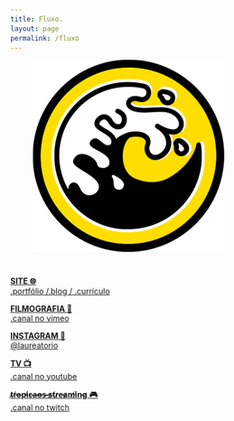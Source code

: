 ```yaml
---
title: Fluxo.
layout: page
permalink: /fluxo
---
```

<figure>
<a href="https://www.youtube.com/watch?v=DcHKOC64KnE&ab_channel=QueensStoneAgeVEVO" target="_blank"><img alt="Laureano." src="images/FLUXO.png" /></a>
</figure>

<h1 itemprop="name headline" class="post-title divided p-name" text-align="center"></h1>
<!-- 
<a href="/Textos/Alice" class="button" type="button"><strong>ALICE 🖋️</strong><br />.argumento cinematográfico</a>
-->
<a href="https://laureator.io/" class="button" type="button"><strong>SITE 🌐</strong><br />.portfólio /.blog / .currículo</a>

<a href="https://vimeo.com/laureatorio" target="_blank" class="button" type="button"><strong>FILMOGRAFIA 🎥</strong><br />.canal no vimeo</a>

<a href="https://www.instagram.com/laureatorio/" target="_blank" class="button" type="button"><strong>INSTAGRAM 📸</strong><br />@laureatorio</a>

<a href="https://www.youtube.com/channel/UCLxikqFye9D-UFPlS4bLVcQ/featured" target="_blank" class="button" type="button"><strong>TV 📺</strong><br />.canal no youtube</a>

<a href="http://twitch.tv/tropicaos" target="_blank" class="button" type="button"><strong>t̷r̸o̶p̵i̸c̶a̶o̶s̴ ̶s̷t̸r̷e̵a̷m̸i̸n̴g̷ 🎮</strong><br />.canal no twitch</a>

<h1 itemprop="name headline" class="post-title divided p-name" text-align="center"></h1>
<!-- 
<div>
<center><strong><a href="/contato" target="_blank">Conheça O BOLETIM ERRANTE 💌🏃🏿‍♀️</a></strong></center>
    <form style="text-align:center;" action="https://tinyletter.com/OBoletimErrante" method="post" target="popupwindow" onsubmit="window.open('https://tinyletter.com/OBoletimErrante', 'popupwindow', 'scrollbars=yes,width=800,height=600');return true">
        <input type="text" name="email" id="tlemail" placeholder="Insira seu email e receba!" style="text-align: center" />
        <input type="hidden" value="1" name="embed"/>
        <input type="submit" value="QUERO RECEBER!"  />
    </form>
</div>
-->

<h1 itemprop="name headline" class="post-title divided p-name" text-align="center"></h1>